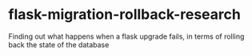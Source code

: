 # flask-migration-rollback-research
Finding out what happens when a flask upgrade fails, in terms of rolling back the state of the database
